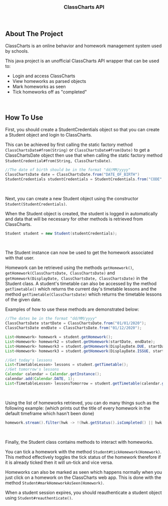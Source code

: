 <h3 align="center">ClassCharts API</h3>
<br />

## About The Project
ClassCharts is an online behavior and homework management system used by schools.

This java project is an unofficial ClassCharts API wrapper that can be used to:
- Login and access ClassCharts
- View homeworks as parsed objects
- Mark homeworks as seen
- Tick homeworks off as "completed"

<br />

## How To Use
First, you should create a StudentCredentials object so that you can create a Student object and login to ClassCharts.

This can be achieved by first calling the static factory method `ClassChartsDate#from(String)` or `ClassChartsDate#from(Date)` to get a ClassChartsDate object then use that when calling the static factory method `StudentCredential#from(String, ClassChartsDate)`.
```java
//The date of birth should be in the format "dd/MM/yyyy"
ClassChartsDate date = ClassChartsDate.from("DATE_OF_BIRTH")
StudentCredentials studentCredentials = StudentCredentials.from("CODE", date);
```
<br />

Next, you can create a new Student object using the constructor `Student(StudentCredentials)`.

When the Student object is created, the student is logged in automatically and data that will be necessary for other methods is retrieved from ClassCharts.
```java
Student student = new Student(studentCredentials);
```
<br />

The Student instance can now be used to get the homework associated with that user.

Homework can be retrieved using the methods `getHomework()`, `getHomework(ClassChartsDate, ClassChartsDate)` and `getHomework(DisplayDate, ClassChartsDate, ClassChartsDate)` in the Student class. A student's timetable can also be accessed by the method `getTimetable()` which returns the current day's timetable lessons and the method `getTimetable(ClassChartsDate)` which returns the timetable lessons of the given date.

Examples of how to use these methods are demonstrated below:
```java
//The dates be in the format "dd/MM/yyyy"
ClassChartsDate startDate = ClassChartsDate.from("01/01/2020");
ClassChartsDate endDate = ClassChartsDate.from("01/12/2020");

List<Homework> homework = student.getHomework();
List<Homework> homework2 = student.getHomework(startDate, endDate);
List<Homework> homework3 = student.getHomework(DisplayDate.DUE, startDate, endDate);
List<Homework> homework3 = student.getHomework(DisplayDate.ISSUE, startDate, endDate);

//Get today's lessons
List<TimetableLesson> lessons = student.getTimetable();
//Get tomorrow's lessons
Calendar calendar = Calendar.getInstance();
calendar.add(Calendar.DATE, 1);
List<TimetableLesson> lessonsTomorrow = student.getTimetable(calendar.getTime());
```
<br />

Using the list of homeworks retrieved, you can do many things such as the following example: (which prints out the title of every homework in the default timeframe which hasn't been done)
```java
homework.stream().filter(hwk -> !(hwk.getStatus().isCompleted() || hwk.getStatus().isTicked())).map(Homework::getTitle).forEach(System.out::println);
```
<br />

Finally, the Student class contains methods to interact with homeworks.

You can tick a homework with the method `Student#tickHomework(Homework)`. This method effectively toggles the tick status of the homework therefore if it is already ticked then it will un-tick and vice versa.

Homeworks can also be marked as seen which happens normally when you just click on a homework on the ClassCharts web app. This is done with the method `Student#markHomeworkAsSeen(Homework)`.

When a student session expires, you should reauthenticate a student object using `Student#reauthenticate()`.